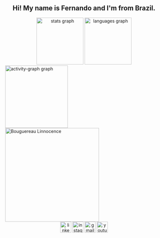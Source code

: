 <h2 align="center">Hi! My name is Fernando and I'm from Brazil.</h2>

<div align="center">
  <img src="https://github-readme-stats.vercel.app/api?username=FernandoBMSouza&hide_title=true&hide_rank=false&show_icons=true&include_all_commits=true&count_private=true&disable_animations=false&theme=github_dark&locale=en&hide_border=true" height="150" alt="stats graph" />
  <img src="https://github-readme-stats.vercel.app/api/top-langs?username=FernandoBMSouza&locale=en&hide_title=true&layout=compact&card_width=320&langs_count=8&theme=github_dark&hide_border=true" height="150" alt="languages graph" />
</div>

<div>
  <img src="https://github-readme-activity-graph.vercel.app/graph?username=FernandoBMSouza&radius=16&theme=github-dark&area=true&order=5&hide_border=true&hide_title=true" height="200" alt="activity-graph graph" />
</div>
<div>
  <img src="https://upload.wikimedia.org/wikipedia/commons/1/1b/Bouguereau-Linnocence.jpg" height="300" alt="Bouguereau Linnocence" />
</div>

<div align="center">
  <img src="https://img.shields.io/static/v1?message=LinkedIn&logo=linkedin&label=&color=0077B5&logoColor=white&labelColor=&style=for-the-badge" height="35" alt="linkedin logo" />
  <img src="https://img.shields.io/static/v1?message=Instagram&logo=instagram&label=&color=E4405F&logoColor=white&labelColor=&style=for-the-badge" height="35" alt="instagram logo" />
  <img src="https://img.shields.io/static/v1?message=Gmail&logo=gmail&label=&color=D14836&logoColor=white&labelColor=&style=for-the-badge" height="35" alt="gmail logo" />
  <img src="https://img.shields.io/static/v1?message=Youtube&logo=youtube&label=&color=FF0000&logoColor=white&labelColor=&style=for-the-badge" height="35" alt="youtube logo" />
</div>
